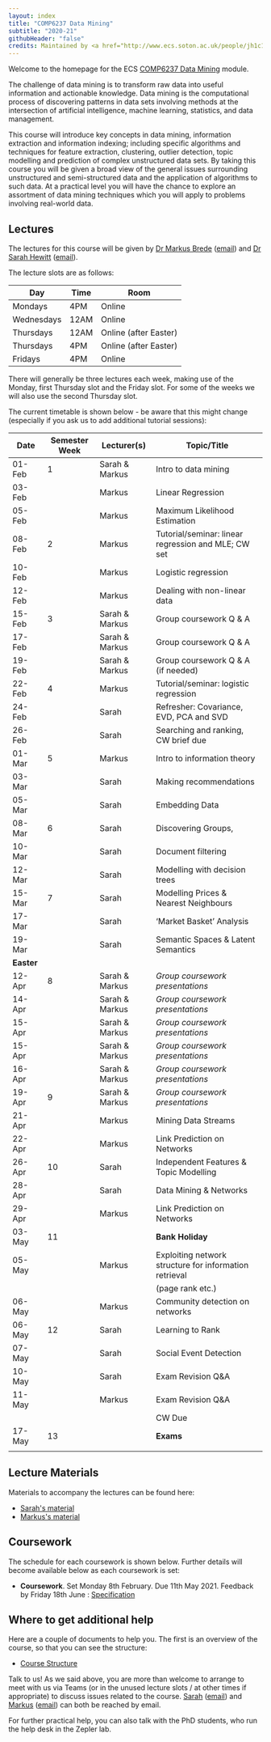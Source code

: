 ```yaml
---
layout: index
title: "COMP6237 Data Mining"
subtitle: "2020-21"
githubHeader: "false"
credits: Maintained by <a href="http://www.ecs.soton.ac.uk/people/jh1c18">Dr Sarah Hewitt</a>.
---
```


Welcome to the homepage for the ECS [COMP6237 Data Mining](https://secure.ecs.soton.ac.uk/module/COMP6237) module.

The challenge of data mining is to transform raw data into useful information and actionable knowledge. Data mining is the computational process of discovering patterns in data sets involving methods at the intersection of artificial intelligence, machine learning, statistics, and data management. 

This course will introduce key concepts in data mining, information extraction and information indexing; including specific algorithms and techniques for feature extraction, clustering, outlier detection, topic modelling and prediction of complex unstructured data sets. By taking this course you will be given a broad view of the general issues surrounding unstructured and semi-structured data and the application of algorithms to such data. At a practical level you will have the chance to explore an assortment of data mining techniques which you will apply to problems involving real-world data. 

## Lectures
The lectures for this course will be given by <a href="http://www.ecs.soton.ac.uk/people/mb8">Dr Markus Brede</a> ([email](mailto:mb8@ecs.soton.ac.uk)) and <a href="http://www.ecs.soton.ac.uk/people/sh7n18">Dr Sarah Hewitt</a> ([email](mailto:sarah.hewitt@soton.ac.uk)). 

The lecture slots are as follows:

Day        | Time | Room   
-----------|------|-----------------------
Mondays    | 4PM	| Online
Wednesdays | 12AM | Online
Thursdays	 | 12AM	| Online (after Easter)
Thursdays	 | 4PM	| Online (after Easter)
Fridays	   | 4PM	| Online

There will generally be three lectures each week, making use of the Monday, first Thursday slot and the Friday slot. For some of the weeks we will also use the second Thursday slot. 

<!---When we are not using sessions for formal teaching, the rooms are available for you to use for the group project. At those times both Sarah & Markus will endeavour to be in their respective offices should you wish to get assistance with any aspects of the course (it is advisable to email us before to give us a heads-up that you're coming though).--->

The current timetable is shown below - be aware that this might change (especially if you ask us to add additional tutorial sessions):

| Date       | Semester Week | Lecturer(s)     | Topic/Title                                           | 
|------------|---------------|-----------------|-------------------------------------------------------| 
| 01-Feb     | 1             | Sarah & Markus  | Intro to data mining                                  | 
| 03-Feb     |               | Markus          | Linear Regression                                     |
| 05-Feb     |               | Markus          | Maximum Likelihood Estimation                         | 
| 08-Feb     | 2             | Markus          | Tutorial/seminar: linear regression and MLE; CW set   | 
| 10-Feb     |               | Markus          | Logistic regression                                   |
| 12-Feb     |               | Markus          | Dealing with non-linear data                          |
| 15-Feb     | 3             | Sarah & Markus  | Group coursework Q & A                                |
| 17-Feb     |               | Sarah & Markus  | Group coursework Q & A                                | 
| 19-Feb     |               | Sarah & Markus  | Group coursework Q & A (if needed)                    |
| 22-Feb     | 4             | Markus          | Tutorial/seminar: logistic regression                 |
| 24-Feb     |               | Sarah           | Refresher: Covariance, EVD, PCA and SVD               |
| 26-Feb     |               | Sarah           | Searching and ranking, CW brief due                   | 
| 01-Mar     | 5             | Markus          | Intro to information theory                           |
| 03-Mar     |               | Sarah           | Making recommendations                                | 
| 05-Mar     |               | Sarah           | Embedding Data                                        |
| 08-Mar     | 6             | Sarah           | Discovering Groups,                                   |
| 10-Mar     |               | Sarah           | Document filtering                                    |
| 12-Mar     |               | Sarah           | Modelling with decision trees                         |
| 15-Mar     | 7             | Sarah           | Modelling Prices & Nearest Neighbours                 | 
| 17-Mar     |               | Sarah           | ‘Market Basket’ Analysis                              |
| 19-Mar     |               | Sarah           | Semantic Spaces & Latent Semantics                    | 
| **Easter** |               |                 |                                                       | 
| 12-Apr     | 8             | Sarah & Markus  | _Group coursework presentations_                      | 
| 14-Apr     |               | Sarah & Markus  | _Group coursework presentations_                      | 
| 15-Apr     |               | Sarah & Markus  | _Group coursework presentations_                      |
| 15-Apr     |               | Sarah & Markus  | _Group coursework presentations_                      | 
| 16-Apr     |               | Sarah & Markus  | _Group coursework presentations_                      |
| 19-Apr     | 9             | Sarah & Markus  | _Group coursework presentations_                      |
| 21-Apr     |               | Markus          | Mining Data Streams                                   |                
| 22-Apr     |               | Markus          | Link Prediction on Networks                           |
| 26-Apr     | 10            | Sarah           | Independent Features & Topic Modelling                | 
| 28-Apr     |               | Sarah           | Data Mining & Networks                                | 
| 29-Apr     |               | Markus          | Link Prediction on Networks                           |
| 03-May     | 11            |                 |**Bank Holiday**
| 05-May     |               | Markus          | Exploiting network structure for information retrieval|
|            |               |                 | (page rank etc.)
| 06-May     |               | Markus          | Community detection on networks                       |
| 06-May     | 12            | Sarah           | Learning to Rank                                      | 
| 07-May     |               | Sarah           | Social Event Detection                                | 
| 10-May     |               | Sarah           | Exam Revision Q&A                                     |
| 11-May     |               | Markus          | Exam Revision Q&A                                     | 
|            |               |                 | CW Due                                                | 
| 17-May     | 13            |                 | **Exams**                                             |
|            |               |                 |                                                       |

## Lecture Materials
Materials to accompany the lectures can be found here:

* [Sarah's material](https://blackboard.soton.ac.uk/) <!---(jon.html)--->
* [Markus's material](http://users.ecs.soton.ac.uk/mb8/stats/datamining.html)

## Coursework
The schedule for each coursework is shown below. Further details will become available below as each coursework is set:

* **Coursework**. Set Monday 8th February. Due 11th May 2021. Feedback by Friday 18th June : [Specification](cw/coursework1.html)
<!---* **Coursework 2**. Set Monday 17th February. Due Friday 1st May 16:00. Feedback by 12th June 16:00 : [Specification](cw/coursework2.html)--->

## Where to get additional help
Here are a couple of documents to help you. The first is an overview of the course, so that you can see the structure: 
* [Course Structure](./lectures/pdf/COMP6237KO.pdf)

Talk to us! As we said above, you are more than welcome to arrange to meet with us via Teams (or in the unused lecture slots / at other times if appropriate) to discuss issues related to the course. <a href="http://www.ecs.soton.ac.uk/people/sh7n18">Sarah</a> ([email](mailto:sarah.hewitt@soton.ac.uk)) and <a href="http://www.ecs.soton.ac.uk/people/mb8">Markus</a> ([email](mailto:mb8@ecs.soton.ac.uk)) can both be reached by email.
<!---or by coming to find us in our offices (32/3017 for Sarah & 32/4033 for Markus). --->

For further practical help, you can also talk with the PhD students, who run the help desk in the Zepler lab.

